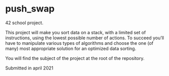 # push_swap

42 school project. 

This project will make you sort data on a stack, with a limited set of instructions, using the lowest possible number of actions. To succeed you’ll have to manipulate various types of algorithms and choose the one (of many) most appropriate solution for an optimized data sorting.

You will find the subject of the project at the root of the repository.

Submitted in april 2021
